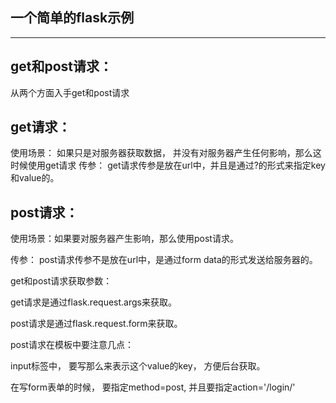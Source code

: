 ## 一个简单的flask示例

---

## get和post请求：

从两个方面入手get和post请求

## get请求：

使用场景： 如果只是对服务器获取数据， 并没有对服务器产生任何影响，那么这时候使用get请求
传参： get请求传参是放在url中，并且是通过?的形式来指定key和value的。

## post请求：

使用场景：如果要对服务器产生影响，那么使用post请求。

传参： post请求传参不是放在url中，是通过form data的形式发送给服务器的。

get和post请求获取参数：

get请求是通过flask.request.args来获取。

post请求是通过flask.request.form来获取。

post请求在模板中要注意几点：

input标签中， 要写那么来表示这个value的key， 方便后台获取。

在写form表单的时候， 要指定method=post, 并且要指定action='/login/'

